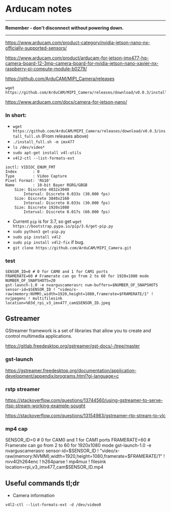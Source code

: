 # Arducam notes

- - -
**Remember - don't disconnect without powering down.**
- - -

<https://www.arducam.com/product-category/nvidia-jetson-nano-nx-officially-supported-sensors/>

<https://www.arducam.com/product/arducam-for-jetson-imx477-hq-camera-board-12-3mp-camera-board-for-nvidia-jetson-nano-xavier-nx-raspberry-pi-compute-module-b0279/>

<https://github.com/ArduCAM/MIPI_Camera/releases>

```
wget https://github.com/ArduCAM/MIPI_Camera/releases/download/v0.0.3/install_full.sh
```

<https://www.arducam.com/docs/camera-for-jetson-nano/>

### In short:

- `wget https://github.com/ArduCAM/MIPI_Camera/releases/download/v0.0.3/install_full.sh` (From releases above)
- `./install_full.sh -m imx477`
- `ls /dev/video*`
- `sudo apt-get install v4l-utils`
- `v4l2-ctl --list-formats-ext`
```
ioctl: VIDIOC_ENUM_FMT
Index       : 0
Type        : Video Capture
Pixel Format: 'RG10'
Name        : 10-bit Bayer RGRG/GBGB
    Size: Discrete 4032x3040
        Interval: Discrete 0.033s (30.000 fps)
    Size: Discrete 3840x2160
        Interval: Discrete 0.033s (30.000 fps)
    Size: Discrete 1920x1080
        Interval: Discrete 0.017s (60.000 fps)
```
- Current `pip` is for 3.7, so get `wget https://bootstrap.pypa.io/pip/3.6/get-pip.py`
- `sudo python3 get-pip.py`
- `sudo pip install v4l2`
- `sudo pip install v4l2-fix` if bug.
- `git clone https://github.com/ArduCAM/MIPI_Camera.git`  

### test
```
SENSOR_ID=0 # 0 for CAM0 and 1 for CAM1 ports
FRAMERATE=60 # Framerate can go from 2 to 60 for 1920x1080 mode
NUMBER_OF_SNAPSHOTS=20
gst-launch-1.0 -e nvarguscamerasrc num-buffers=$NUMBER_OF_SNAPSHOTS sensor-id=$SENSOR_ID ! "video/x-raw(memory:NVMM),width=1920,height=1080,framerate=$FRAMERATE/1" ! nvjpegenc ! multifilesink location=%03d_rpi_v3_imx477_cam$SENSOR_ID.jpeg
```

## Gstreamer

GStreamer framework is a set of libraries that allow you to create and control multimedia applications.

<https://gitlab.freedesktop.org/gstreamer/gst-docs/-/tree/master>


### gst-launch

<https://gstreamer.freedesktop.org/documentation/application-development/appendix/programs.html?gi-language=c>

### rstp streamer

<https://stackoverflow.com/questions/13744560/using-gstreamer-to-serve-rtsp-stream-working-example-sought>

<https://stackoverflow.com/questions/13154983/gstreamer-rtp-stream-to-vlc>


### mp4 cap

SENSOR_ID=0 # 0 for CAM0 and 1 for CAM1 ports
FRAMERATE=60 # Framerate can go from 2 to 60 for 1920x1080 mode
gst-launch-1.0 -e nvarguscamerasrc sensor-id=$SENSOR_ID ! "video/x-raw(memory:NVMM),width=1920,height=1080,framerate=$FRAMERATE/1" ! nvv4l2h264enc ! h264parse ! mp4mux ! filesink location=rpi_v3_imx477_cam$SENSOR_ID.mp4

## Useful commands tl;dr

- Camera information

`v4l2-ctl --list-formats-ext -d /dev/video0`

